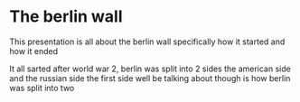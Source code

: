 # The berlin wall
This presentation is all about the berlin wall specifically how it started and how it ended


  It all sarted after world war 2, berlin was split into 2 sides the american side and the russian side the first side well be talking about though is how berlin was split into two
